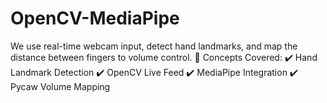 # OpenCV-MediaPipe
We use real-time webcam input, detect hand landmarks, and map the distance between fingers to volume control.  🧠 Concepts Covered:   ✔️ Hand Landmark Detection   ✔️ OpenCV Live Feed   ✔️ MediaPipe Integration   ✔️ Pycaw Volume Mapping  
